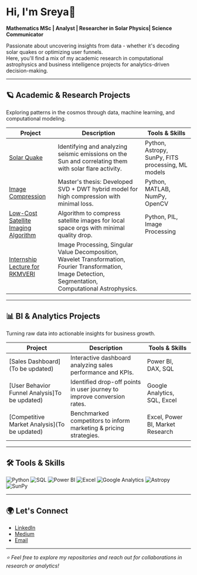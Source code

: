 # Hi, I'm Sreya🌻  
**Mathematics MSc | Analyst | Researcher in Solar Physics| Science Communicator**  

Passionate about uncovering insights from data - whether it's decoding solar quakes or optimizing user funnels.  
Here, you'll find a mix of my academic research in computational astrophysics and business intelligence projects for analytics-driven decision-making.  

---

## 🪐 Academic & Research Projects  
Exploring patterns in the cosmos through data, machine learning, and computational modeling.  

| Project | Description | Tools & Skills |
|---------|-------------|----------------|
| [Solar Quake](https://github.com/PhiWhyyy/SolarData-Sept-2017-) | Identifying and analyzing seismic emissions on the Sun and correlating them with solar flare activity. | Python, Astropy, SunPy, FITS processing, ML models |
| [Image Compression](https://github.com/PhiWhyyy/Hybrid-program-for-image-compression-in-SVD-and-DWT) | Master's thesis: Developed SVD + DWT hybrid model for high compression with minimal loss. | Python, MATLAB, NumPy, OpenCV |
| [Low-Cost Satellite Imaging Algorithm](https://colab.research.google.com/drive/1YLacyX3Wunz2_80YdHYfrejP9uvBwKk0?usp=sharing) | Algorithm to compress satellite images for local space orgs with minimal quality drop. | Python, PIL, Image Processing |
|[Internship Lecture for RKMVERI](https://colab.research.google.com/drive/1_HVe8J3mbpWUJDMgUck8g-GmUL2RoryX#scrollTo=v4nomna0wm1G)| Image Processing, Singular Value Decomposition, Wavelet Transformation, Fourier Transformation, Image Detection, Segmentation, Computational Astrophysics.| 
---

## 📊 BI & Analytics Projects  
Turning raw data into actionable insights for business growth.  

| Project | Description | Tools & Skills |
|---------|-------------|----------------|
| [Sales Dashboard](To be updated) | Interactive dashboard analyzing sales performance and KPIs. | Power BI, DAX, SQL |
| [User Behavior Funnel Analysis]To be updated) | Identified drop-off points in user journey to improve conversion rates. | Google Analytics, SQL, Excel |
| [Competitive Market Analysis](To be updated) | Benchmarked competitors to inform marketing & pricing strategies. | Excel, Power BI, Market Research |

---

## 🛠️ Tools & Skills  
![Python](https://img.shields.io/badge/Python-3776AB?style=for-the-badge&logo=python&logoColor=white)
![SQL](https://img.shields.io/badge/SQL-4479A1?style=for-the-badge&logo=postgresql&logoColor=white)
![Power BI](https://img.shields.io/badge/PowerBI-F2C811?style=for-the-badge&logo=powerbi&logoColor=black)
![Excel](https://img.shields.io/badge/Excel-217346?style=for-the-badge&logo=microsoft-excel&logoColor=white)
![Google Analytics](https://img.shields.io/badge/Google%20Analytics-E37400?style=for-the-badge&logo=googleanalytics&logoColor=white)
![Astropy](https://img.shields.io/badge/Astropy-FF6600?style=for-the-badge&logo=python&logoColor=white)
![SunPy](https://img.shields.io/badge/SunPy-FEBC2E?style=for-the-badge&logo=python&logoColor=white)

---

## 🌍 Let's Connect  
- [LinkedIn](https://www.linkedin.com/in/sreyaghosh99/)  
- [Medium](https://medium.com/@phiwhyyy/about)  
- [Email](mailto:sreyaghosh.official@gmail.com)  

---

_⭐ Feel free to explore my repositories and reach out for collaborations in research or analytics!_

